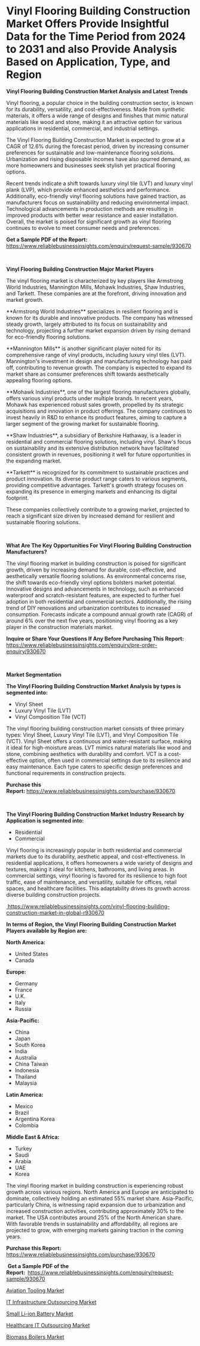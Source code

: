 <p><h1>Vinyl Flooring Building Construction Market Offers Provide Insightful Data for the Time Period from 2024 to 2031 and also Provide Analysis Based on Application, Type, and Region</h1></p><p><strong>Vinyl Flooring Building Construction Market Analysis and Latest Trends</strong></p>
<p><p>Vinyl flooring, a popular choice in the building construction sector, is known for its durability, versatility, and cost-effectiveness. Made from synthetic materials, it offers a wide range of designs and finishes that mimic natural materials like wood and stone, making it an attractive option for various applications in residential, commercial, and industrial settings. </p><p>The Vinyl Flooring Building Construction Market is expected to grow at a CAGR of 12.6% during the forecast period, driven by increasing consumer preferences for sustainable and low-maintenance flooring solutions. Urbanization and rising disposable incomes have also spurred demand, as more homeowners and businesses seek stylish yet practical flooring options. </p><p>Recent trends indicate a shift towards luxury vinyl tile (LVT) and luxury vinyl plank (LVP), which provide enhanced aesthetics and performance. Additionally, eco-friendly vinyl flooring solutions have gained traction, as manufacturers focus on sustainability and reducing environmental impact. Technological advancements in production methods are resulting in improved products with better wear resistance and easier installation. Overall, the market is poised for significant growth as vinyl flooring continues to evolve to meet consumer needs and preferences.</p></p>
<p><strong>Get a Sample PDF of the Report:&nbsp;</strong> <a href="https://www.reliablebusinessinsights.com/enquiry/request-sample/930670?utm_campaign=75&utm_medium=2&utm_source=Github&utm_content=ia&utm_term=16112024&utm_id=vinyl-flooring-building-construction">https://www.reliablebusinessinsights.com/enquiry/request-sample/930670</a></p>
<p>&nbsp;</p>
<p><strong>Vinyl Flooring Building Construction Major Market Players</strong></p>
<p><p>The vinyl flooring market is characterized by key players like Armstrong World Industries, Mannington Mills, Mohawk Industries, Shaw Industries, and Tarkett. These companies are at the forefront, driving innovation and market growth.</p><p>**Armstrong World Industries** specializes in resilient flooring and is known for its durable and innovative products. The company has witnessed steady growth, largely attributed to its focus on sustainability and technology, projecting a further market expansion driven by rising demand for eco-friendly flooring solutions.</p><p>**Mannington Mills** is another significant player noted for its comprehensive range of vinyl products, including luxury vinyl tiles (LVT). Mannington's investment in design and manufacturing technology has paid off, contributing to revenue growth. The company is expected to expand its market share as consumer preferences shift towards aesthetically appealing flooring options.</p><p>**Mohawk Industries**, one of the largest flooring manufacturers globally, offers various vinyl products under multiple brands. In recent years, Mohawk has experienced robust sales growth, propelled by its strategic acquisitions and innovation in product offerings. The company continues to invest heavily in R&D to enhance its product features, aiming to capture a larger segment of the growing market for sustainable flooring.</p><p>**Shaw Industries**, a subsidiary of Berkshire Hathaway, is a leader in residential and commercial flooring solutions, including vinyl. Shaw's focus on sustainability and its extensive distribution network have facilitated consistent growth in revenues, positioning it well for future opportunities in the expanding market.</p><p>**Tarkett** is recognized for its commitment to sustainable practices and product innovation. Its diverse product range caters to various segments, providing competitive advantages. Tarkett's growth strategy focuses on expanding its presence in emerging markets and enhancing its digital footprint.</p><p>These companies collectively contribute to a growing market, projected to reach a significant size driven by increased demand for resilient and sustainable flooring solutions.</p></p>
<p>&nbsp;</p>
<p><strong>What Are The Key Opportunities For Vinyl Flooring Building Construction Manufacturers?</strong></p>
<p><p>The vinyl flooring market in building construction is poised for significant growth, driven by increasing demand for durable, cost-effective, and aesthetically versatile flooring solutions. As environmental concerns rise, the shift towards eco-friendly vinyl options bolsters market potential. Innovative designs and advancements in technology, such as enhanced waterproof and scratch-resistant features, are expected to further fuel adoption in both residential and commercial sectors. Additionally, the rising trend of DIY renovations and urbanization contributes to increased consumption. Forecasts indicate a compound annual growth rate (CAGR) of around 6% over the next five years, positioning vinyl flooring as a key player in the construction materials market.</p></p>
<p><strong>Inquire or Share Your Questions If Any Before Purchasing This Report:</strong> <a href="https://www.reliablebusinessinsights.com/enquiry/pre-order-enquiry/930670?utm_campaign=75&utm_medium=2&utm_source=Github&utm_content=ia&utm_term=16112024&utm_id=vinyl-flooring-building-construction">https://www.reliablebusinessinsights.com/enquiry/pre-order-enquiry/930670</a></p>
<p>&nbsp;</p>
<p><strong>Market Segmentation</strong></p>
<p><strong>The Vinyl Flooring Building Construction Market Analysis by types is segmented into:</strong></p>
<p><ul><li>Vinyl Sheet</li><li>Luxury Vinyl Tile (LVT)</li><li>Vinyl Composition Tile (VCT)</li></ul></p>
<p><p>The vinyl flooring building construction market consists of three primary types: Vinyl Sheet, Luxury Vinyl Tile (LVT), and Vinyl Composition Tile (VCT). Vinyl Sheet offers a continuous and water-resistant surface, making it ideal for high-moisture areas. LVT mimics natural materials like wood and stone, combining aesthetics with durability and comfort. VCT is a cost-effective option, often used in commercial settings due to its resilience and easy maintenance. Each type caters to specific design preferences and functional requirements in construction projects.</p></p>
<p><strong>Purchase this Report:&nbsp;</strong><a href="https://www.reliablebusinessinsights.com/purchase/930670?utm_campaign=75&utm_medium=2&utm_source=Github&utm_content=ia&utm_term=16112024&utm_id=vinyl-flooring-building-construction">https://www.reliablebusinessinsights.com/purchase/930670</a></p>
<p>&nbsp;</p>
<p><strong>The Vinyl Flooring Building Construction Market Industry Research by Application is segmented into:</strong></p>
<p><ul><li>Residential</li><li>Commercial</li></ul></p>
<p><p>Vinyl flooring is increasingly popular in both residential and commercial markets due to its durability, aesthetic appeal, and cost-effectiveness. In residential applications, it offers homeowners a wide variety of designs and textures, making it ideal for kitchens, bathrooms, and living areas. In commercial settings, vinyl flooring is favored for its resilience to high foot traffic, ease of maintenance, and versatility, suitable for offices, retail spaces, and healthcare facilities. This adaptability drives its growth across diverse building construction projects.</p></p>
<p><a href="https://www.reliablebusinessinsights.com/vinyl-flooring-building-construction-market-in-global-r930670?utm_campaign=75&utm_medium=2&utm_source=Github&utm_content=ia&utm_term=16112024&utm_id=vinyl-flooring-building-construction">&nbsp;https://www.reliablebusinessinsights.com/vinyl-flooring-building-construction-market-in-global-r930670</a></p>
<p><strong>In terms of Region, the Vinyl Flooring Building Construction Market Players available by Region are:</strong></p>
<p>
    <p> <strong> North America: </strong>
        <ul>
            <li>United States</li>
            <li>Canada</li>
        </ul>
        </p> 
    <p> <strong> Europe: </strong>
        <ul>
            <li>Germany</li>
            <li>France</li>
            <li>U.K.</li>
            <li>Italy</li>
            <li>Russia</li>
        </ul>
        </p> 
    <p> <strong> Asia-Pacific: </strong>
        <ul>
            <li>China</li>
            <li>Japan</li>
            <li>South Korea</li>
            <li>India</li>
            <li>Australia</li>
            <li>China Taiwan</li>
            <li>Indonesia</li>
            <li>Thailand</li>
            <li>Malaysia</li>
        </ul>
        </p> 
    <p> <strong> Latin America: </strong>
        <ul>
            <li>Mexico</li>
            <li>Brazil</li>
            <li>Argentina Korea</li>
            <li>Colombia</li>
        </ul>
        </p> 
    <p> <strong> Middle East & Africa: </strong>
        <ul>
            <li>Turkey</li>
            <li>Saudi</li>
            <li>Arabia</li>
            <li>UAE</li>
            <li>Korea</li>
        </ul>
    </p>
    </p>
<p><p>The vinyl flooring market in building construction is experiencing robust growth across various regions. North America and Europe are anticipated to dominate, collectively holding an estimated 55% market share. Asia-Pacific, particularly China, is witnessing rapid expansion due to urbanization and increased construction activities, contributing approximately 30% to the market. The USA contributes around 25% of the North American share. With favorable trends in sustainability and affordability, all regions are projected to grow, with emerging markets gaining traction in the coming years.</p></p>
<p><strong>Purchase this Report: </strong><a href="https://www.reliablebusinessinsights.com/purchase/930670?utm_campaign=75&utm_medium=2&utm_source=Github&utm_content=ia&utm_term=16112024&utm_id=vinyl-flooring-building-construction">https://www.reliablebusinessinsights.com/purchase/930670</a></p>
<p>&nbsp;<strong>Get a Sample PDF of the Report:&nbsp;&nbsp;</strong><a href="https://www.reliablebusinessinsights.com/enquiry/request-sample/930670?utm_campaign=75&utm_medium=2&utm_source=Github&utm_content=ia&utm_term=16112024&utm_id=vinyl-flooring-building-construction">https://www.reliablebusinessinsights.com/enquiry/request-sample/930670</a></p>
<p><strong></strong></p>
<p><p><a href="https://www.linkedin.com/pulse/strategic-market-insights-navigating-global-aviation-tooling-vpygc?utm_campaign=75&utm_medium=2&utm_source=Github&utm_content=ia&utm_term=16112024&utm_id=vinyl-flooring-building-construction">Aviation Tooling Market</a></p><p><a href="https://issuu.com/reportprime-2/docs/it-infrastructure-outsourcing-marke_96a96ea46a1e5c?utm_campaign=75&utm_medium=2&utm_source=Github&utm_content=ia&utm_term=16112024&utm_id=vinyl-flooring-building-construction">IT Infrastructure Outsourcing Market</a></p><p><a href="https://github.com/MonroeBullock54/Market-Research-Report-List-1/blob/main/small-li-ion-battery-market.md?utm_campaign=75&utm_medium=2&utm_source=Github&utm_content=ia&utm_term=16112024&utm_id=vinyl-flooring-building-construction">Small Li-ion Battery Market</a></p><p><a href="https://issuu.com/reportprime-2/docs/healthcare-it-outsourcing-market-si_e5fd83cafc8be1?utm_campaign=75&utm_medium=2&utm_source=Github&utm_content=ia&utm_term=16112024&utm_id=vinyl-flooring-building-construction">Healthcare IT Outsourcing Market</a></p><p><a href="https://www.linkedin.com/pulse/biomass-boilers-market-research-report-forecast-growth-prospects-jqwac?utm_campaign=75&utm_medium=2&utm_source=Github&utm_content=ia&utm_term=16112024&utm_id=vinyl-flooring-building-construction">Biomass Boilers Market</a></p></p>